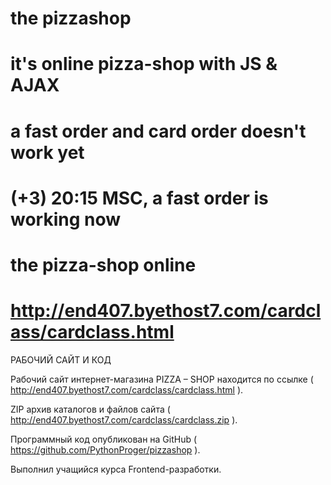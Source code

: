 # the pizzashop
# it's online pizza-shop with JS & AJAX
# a fast order and card order doesn't work yet
# (+3) 20:15 MSC, a fast order is working now
# the pizza-shop online 
# http://end407.byethost7.com/cardclass/cardclass.html

РАБОЧИЙ САЙТ И КОД

Рабочий сайт интернет-магазина PIZZA – SHOP находится по ссылке 
( http://end407.byethost7.com/cardclass/cardclass.html ).

ZIP архив каталогов и файлов сайта 
( http://end407.byethost7.com/cardclass/cardclass.zip ). 

Программный код опубликован на GitHub 
( https://github.com/PythonProger/pizzashop ). 

Выполнил учащийся курса Frontend-разработки. 
